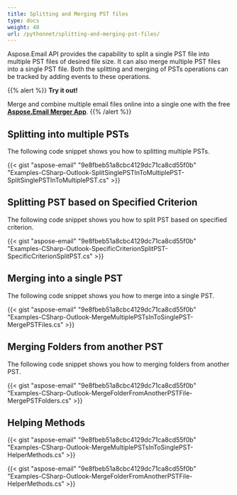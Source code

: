 ```yaml
---
title: Splitting and Merging PST files
type: docs
weight: 40
url: /pythonnet/splitting-and-merging-pst-files/
---
```



Aspose.Email API provides the capability to split a single PST file into multiple PST files of desired file size. It can also merge multiple PST files into a single PST file. Both the splitting and merging of PSTs operations can be tracked by adding events to these operations.

{{% alert %}}
**Try it out!**

Merge and combine multiple email files online into a single one with the free [**Aspose.Email Merger App**](https://products.aspose.app/email/merger).
{{% /alert %}}

## **Splitting into multiple PSTs**
The following code snippet shows you how to splitting multiple PSTs.



{{< gist "aspose-email" "9e8fbeb51a8cbc4129dc71ca8cd55f0b" "Examples-CSharp-Outlook-SplitSinglePSTInToMultiplePST-SplitSinglePSTInToMultiplePST.cs" >}}
## **Splitting PST based on Specified Criterion**
The following code snippet shows you how to split PST based on specified criterion.



{{< gist "aspose-email" "9e8fbeb51a8cbc4129dc71ca8cd55f0b" "Examples-CSharp-Outlook-SpecificCriterionSplitPST-SpecificCriterionSplitPST.cs" >}}
## **Merging into a single PST**
The following code snippet shows you how to merge into a single PST.



{{< gist "aspose-email" "9e8fbeb51a8cbc4129dc71ca8cd55f0b" "Examples-CSharp-Outlook-MergeMultiplePSTsInToSinglePST-MergePSTFiles.cs" >}}
## **Merging Folders from another PST**
The following code snippet shows you how to merging folders from another PST.



{{< gist "aspose-email" "9e8fbeb51a8cbc4129dc71ca8cd55f0b" "Examples-CSharp-Outlook-MergeFolderFromAnotherPSTFile-MergePSTFolders.cs" >}}
## **Helping Methods**


{{< gist "aspose-email" "9e8fbeb51a8cbc4129dc71ca8cd55f0b" "Examples-CSharp-Outlook-MergeMultiplePSTsInToSinglePST-HelperMethods.cs" >}}

{{< gist "aspose-email" "9e8fbeb51a8cbc4129dc71ca8cd55f0b" "Examples-CSharp-Outlook-MergeFolderFromAnotherPSTFile-HelperMethods.cs" >}}
